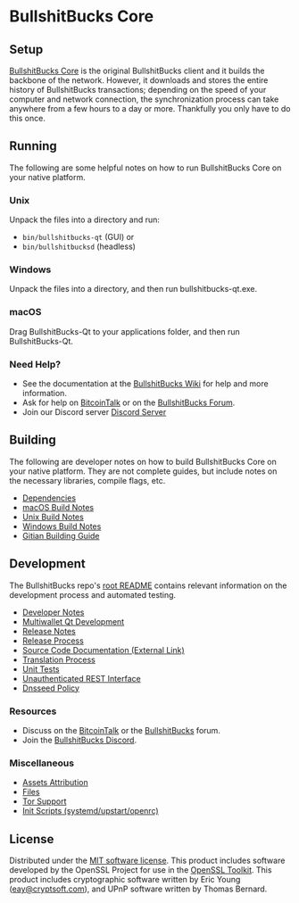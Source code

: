 BullshitBucks Core
=============

Setup
---------------------
[BullshitBucks Core](http://bullshitbucks.org/wallet) is the original BullshitBucks client and it builds the backbone of the network. However, it downloads and stores the entire history of BullshitBucks transactions; depending on the speed of your computer and network connection, the synchronization process can take anywhere from a few hours to a day or more. Thankfully you only have to do this once.

Running
---------------------
The following are some helpful notes on how to run BullshitBucks Core on your native platform.

### Unix

Unpack the files into a directory and run:

- `bin/bullshitbucks-qt` (GUI) or
- `bin/bullshitbucksd` (headless)

### Windows

Unpack the files into a directory, and then run bullshitbucks-qt.exe.

### macOS

Drag BullshitBucks-Qt to your applications folder, and then run BullshitBucks-Qt.

### Need Help?

* See the documentation at the [BullshitBucks Wiki](https://github.com/BullshitBucks-Project/BullshitBucks/wiki)
for help and more information.
* Ask for help on [BitcoinTalk](https://bitcointalk.org/index.php?topic=1262920.0) or on the [BullshitBucks Forum](http://forum.bullshitbucks.org/).
* Join our Discord server [Discord Server](https://discord.bullshitbucks.org)

Building
---------------------
The following are developer notes on how to build BullshitBucks Core on your native platform. They are not complete guides, but include notes on the necessary libraries, compile flags, etc.

- [Dependencies](dependencies.md)
- [macOS Build Notes](build-osx.md)
- [Unix Build Notes](build-unix.md)
- [Windows Build Notes](build-windows.md)
- [Gitian Building Guide](gitian-building.md)

Development
---------------------
The BullshitBucks repo's [root README](/README.md) contains relevant information on the development process and automated testing.

- [Developer Notes](developer-notes.md)
- [Multiwallet Qt Development](multiwallet-qt.md)
- [Release Notes](release-notes.md)
- [Release Process](release-process.md)
- [Source Code Documentation (External Link)](https://www.fuzzbawls.pw/bullshitbucks/doxygen/)
- [Translation Process](translation_process.md)
- [Unit Tests](unit-tests.md)
- [Unauthenticated REST Interface](REST-interface.md)
- [Dnsseed Policy](dnsseed-policy.md)

### Resources
* Discuss on the [BitcoinTalk](https://bitcointalk.org/index.php?topic=1262920.0) or the [BullshitBucks](http://forum.bullshitbucks.org/) forum.
* Join the [BullshitBucks Discord](https://discord.bullshitbucks.org).

### Miscellaneous
- [Assets Attribution](assets-attribution.md)
- [Files](files.md)
- [Tor Support](tor.md)
- [Init Scripts (systemd/upstart/openrc)](init.md)

License
---------------------
Distributed under the [MIT software license](/COPYING).
This product includes software developed by the OpenSSL Project for use in the [OpenSSL Toolkit](https://www.openssl.org/). This product includes
cryptographic software written by Eric Young ([eay@cryptsoft.com](mailto:eay@cryptsoft.com)), and UPnP software written by Thomas Bernard.
